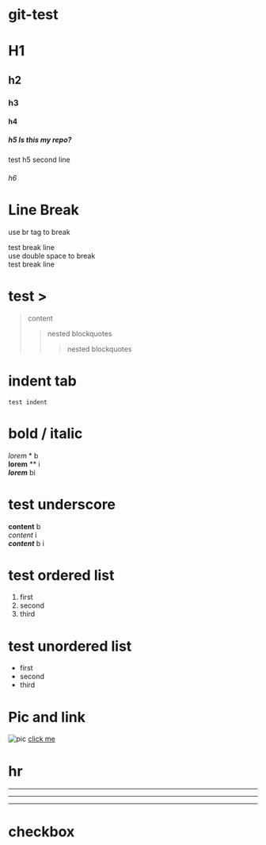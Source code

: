 # git-test
# H1
## h2 
### h3
#### h4
##### h5 Is this my repo?
test h5 second line
###### h6

# Line Break
use br tag to break <br>  


test break line  
use double space to break  
test break line  

# test > 
> content
>> nested blockquotes
>>> nested blockquotes

    
# indent tab
    test indent

# bold / italic
*lorem* *    b  
**lorem** ** i   
***lorem*** bi 

# test underscore
__content__ b  
_content_ i  
___content___ b i

# test ordered list
1. first
2. second
3. third

# test unordered list
+ first
+ second
+ third


# Pic and link
![pic](https://www.techtalkthai.com/wp-content/uploads/2019/11/new-microsoft-edge-logo.jpg)
[click me](https://www.google.co.th/) 

# hr
***
---
______

# checkbox

